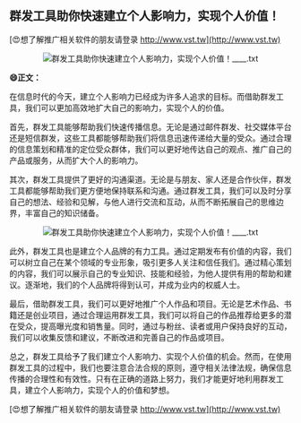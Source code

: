 ## **群发工具助你快速建立个人影响力，实现个人价值！**

[😍想了解推广相关软件的朋友请登录 http://www.vst.tw](http://www.vst.tw)

 <center><img src="https://vst.tw/MP4/tuiguang/png/3.png" alt="群发工具助你快速建立个人影响力，实现个人价值！____.txt"></center>

**😄正文：**

在信息时代的今天，建立个人影响力已经成为许多人追求的目标。而借助群发工具，我们可以更加高效地扩大自己的影响力，实现个人的价值。

首先，群发工具能够帮助我们快速传播信息。无论是通过邮件群发、社交媒体平台还是短信群发，这些工具都能够帮助我们将信息迅速传递给大量的受众。通过合理的信息策划和精准的定位受众群体，我们可以更好地传达自己的观点、推广自己的产品或服务，从而扩大个人的影响力。

其次，群发工具提供了更好的沟通渠道。无论是与朋友、家人还是合作伙伴，群发工具都能够帮助我们更方便地保持联系和沟通。通过群发工具，我们可以及时分享自己的想法、经验和见解，与他人进行交流和互动，从而不断拓展自己的思维边界，丰富自己的知识储备。

 <center><img src="https://vst.tw/MP4/tuiguang/png/2.png" alt="群发工具助你快速建立个人影响力，实现个人价值！____.txt"></center>

此外，群发工具也是建立个人品牌的有力工具。通过定期发布有价值的内容，我们可以树立自己在某个领域的专业形象，吸引更多人关注和信任我们。通过精心策划的内容，我们可以展示自己的专业知识、技能和经验，为他人提供有用的帮助和建议。逐渐地，我们的个人品牌将得到认可，并成为业内的权威人士。

最后，借助群发工具，我们可以更好地推广个人作品和项目。无论是艺术作品、书籍还是创业项目，通过合理运用群发工具，我们可以将自己的作品推荐给更多的潜在受众，提高曝光度和销售量。同时，通过与粉丝、读者或用户保持良好的互动，我们可以收集反馈和建议，不断改进和完善自己的作品或项目。

总之，群发工具给予了我们建立个人影响力、实现个人价值的机会。然而，在使用群发工具的过程中，我们也要注意合法合规的原则，遵守相关法律法规，确保信息传播的合理性和有效性。只有在正确的道路上努力，我们才能更好地利用群发工具，建立个人影响力，实现个人的价值和梦想。

[😍想了解推广相关软件的朋友请登录 http://www.vst.tw](http://www.vst.tw)



